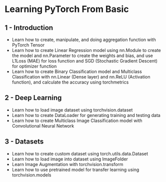 # Learning PyTorch From Basic

## 1 - Introduction

-   Learn how to create, manipulate, and doing aggregation function with PyTorch Tensor
-   Learn how to create Linear Regression model using nn.Module to create the model and nn.Parameter to create the weights and bias, and use L1Loss (MAE) for loss function and SGD (Stochastic Gradient Descent) for optimizer function
-   Learn how to create Binary Classification model and Multiclass Classification with nn.Linear (Dense layer) and nn.ReLU (Activation function), and calculate the accuracy using torchmetrics

## 2 - Deep Learning

-   Learn how to load image dataset using torchvision.dataset
-   Learn how to create DataLoader for generating training and testing data
-   Learn how to create Multiclass Image Classification model with Convolutional Neural Network

## 3 - Datasets

-   Learn how to create custom dataset using torch.utils.data.Dataset
-   Learn how to load image into dataset using ImageFolder
-   Learn Image Augmentation with torchvision.transform
-   Learn how to use pretrained model for transfer learning using torchvision.models
